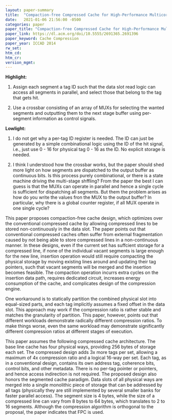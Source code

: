 ```yaml
---
layout: paper-summary
title:  "Compaction-free Compressed Cache for High-Performance Multicore System"
date:   2021-01-06 21:56:00 -0500
categories: paper
paper_title: "Compaction-free Compressed Cache for High-Performance Multicore System"
paper_link: https://dl.acm.org/doi/10.5555/2691365.2691396
paper_keyword: Cache Compression
paper_year: ICCAD 2014
rw_set:
htm_cd:
htm_cr:
version_mgmt:
---
```


**Highlight:**

1. Assign each segment a tag ID such that the data slot read logic can access all segments in parallel, and select those
   that belong to the tag that gets hit.

2. Use a crossbar consisting of an array of MUXs for selecting the wanted segments and outputting them to the 
   next stage buffer using per-segment information as control signals.

**Lowlight:**

1. I do not get why a per-tag ID register is needed. The ID can just be generated by a simple combinational logic
   using the ID of the hit signal, i.e., just use 0 - 16 for physical tag 0 - 16 as the ID. No explicit storage
   is needed.

2. I think I understood how the crossbar works, but the paper should shed more light on how segments are dispatched
   to the output buffer as continuous bits. Is this process purely combinational, or there is a state machine
   driving the multi-stage shffling? From the paper the best I can guess is that the MUXs can operate in parallel
   and hence a single cycle is sufficient for dispatching all segments. But them the problem arises as how do you
   write the values fron the MUX to the output buffer? In particular, why there is a global counter register,
   if all MUX operate in one single cycle?

This paper proposes compaction-free cache design, which optimizes over the conventional compressed cache by allowing
compressed lines to be stored non-continuously in the data slot.
The paper points out that conventional compressed caches often suffer from external fragmentation caused by not
being able to store compressed lines in a non-continuous manner. In these designs, even if the current set has suffcient
storage for a compressed line, if none of the individual vacant segments is large enough for the new line, insertion 
operation would still require compacting the physical storage by moving existing lines around and updating their tag 
pointers, such that vacant segments will be merged and the insertion becomes feasible. 
The compaction operation incurrs extra cycles on the insertion data path, requires dedicated circuit, increases
energy consumption of the cache, and complicates design of the compression engine.

One workaround is to statically partition the combined physical slot into equal-sized parts, and each tag 
implicitly assumes a fixed offset in the data slot. This approach may work if the compression ratio is rather
stable and matches the granularity of partition. This paper, however, points out that different workloads 
demonstrate radically different compression ratios. To make things worse, even the same workload may demonstrate
significantly different compression ratios at different stages of execution.

This paper assumes the following compressed cache architecture. The base line cache has four physical ways, providing
256 bytes of storage each set. The compressed design adds 3x more tags per set, allowing a maximum of 4x compression
ratio and a logical 16-way per set. 
Each tag, as in a conventional design, contains its own address tag, coherence bits, control bits, and 
other metadata. There is no per-tag pointer or pointers, and hence access indirection is not required.
The proposed design also honors the segmented cache paradigm. Data slots of all physical ways are merged into a single
monolithic piece of storage that can be addressed by all tags (physically they are still implemented by several smaller
banks for faster parallel access). The segment size is 4 bytes, while the size of a compressed line can vary from
8 bytes to 64 bytes, which translates to 2 to 16 segments.
Although the compression algorithm is orthogonal to the proposal, the paper indicates that FPC is used.

